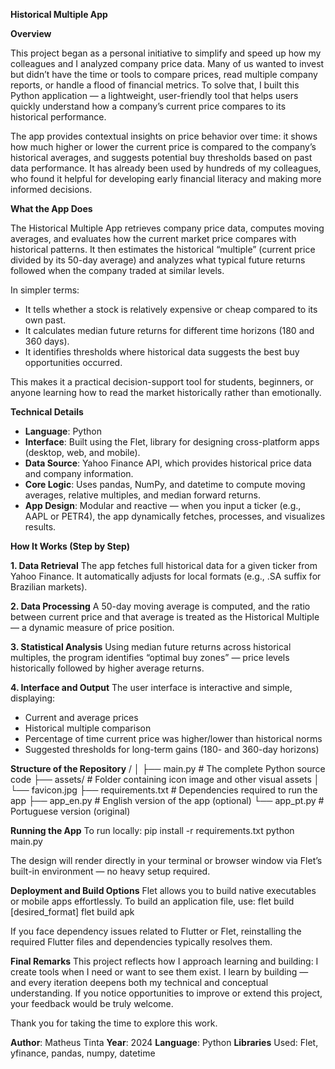 **Historical Multiple App**

**Overview**

This project began as a personal initiative to simplify and speed up how my colleagues and I analyzed company price data. Many of us wanted to invest but didn’t have the time or tools to compare prices, read multiple company reports, or handle a flood of financial metrics.
To solve that, I built this Python application — a lightweight, user-friendly tool that helps users quickly understand how a company’s current price compares to its historical performance.

The app provides contextual insights on price behavior over time: it shows how much higher or lower the current price is compared to the company’s historical averages, and suggests potential buy thresholds based on past data performance.
It has already been used by hundreds of my colleagues, who found it helpful for developing early financial literacy and making more informed decisions.

**What the App Does**

The Historical Multiple App retrieves company price data, computes moving averages, and evaluates how the current market price compares with historical patterns. It then estimates the historical “multiple” (current price divided by its 50-day average) and analyzes what typical future returns followed when the company traded at similar levels.

In simpler terms:
- It tells whether a stock is relatively expensive or cheap compared to its own past.
- It calculates median future returns for different time horizons (180 and 360 days).
- It identifies thresholds where historical data suggests the best buy opportunities occurred.

This makes it a practical decision-support tool for students, beginners, or anyone learning how to read the market historically rather than emotionally.

**Technical Details**
- **Language**: Python
- **Interface**: Built using the Flet, library for designing cross-platform apps (desktop, web, and mobile).
- **Data Source**: Yahoo Finance API, which provides historical price data and company information.
- **Core Logic**: Uses pandas, NumPy, and datetime to compute moving averages, relative multiples, and median forward returns.
- **App Design**: Modular and reactive — when you input a ticker (e.g., AAPL or PETR4), the app dynamically fetches, processes, and visualizes results.

**How It Works (Step by Step)**

**1. Data Retrieval**
The app fetches full historical data for a given ticker from Yahoo Finance. It automatically adjusts for local formats (e.g., .SA suffix for Brazilian markets).

**2. Data Processing**
A 50-day moving average is computed, and the ratio between current price and that average is treated as the Historical Multiple — a dynamic measure of price position.

**3. Statistical Analysis**
Using median future returns across historical multiples, the program identifies “optimal buy zones” — price levels historically followed by higher average returns.

**4. Interface and Output**
The user interface is interactive and simple, displaying:
- Current and average prices
- Historical multiple comparison
- Percentage of time current price was higher/lower than historical norms
- Suggested thresholds for long-term gains (180- and 360-day horizons)

**Structure of the Repository**
/
│
├── main.py                 # The complete Python source code
├── assets/                 # Folder containing icon image and other visual assets
│   └── favicon.jpg
├── requirements.txt        # Dependencies required to run the app
├── app_en.py               # English version of the app (optional)
└── app_pt.py               # Portuguese version (original)

**Running the App**
To run locally:
   pip install -r requirements.txt
   python main.py

The design will render directly in your terminal or browser window via Flet’s built-in environment — no heavy setup required.

**Deployment and Build Options**
Flet allows you to build native executables or mobile apps effortlessly.
To build an application file, use:
   flet build [desired_format]
   flet build apk

If you face dependency issues related to Flutter or Flet, reinstalling the required Flutter files and dependencies typically resolves them.

**Final Remarks**
This project reflects how I approach learning and building: I create tools when I need or want to see them exist.
I learn by building — and every iteration deepens both my technical and conceptual understanding.
If you notice opportunities to improve or extend this project, your feedback would be truly welcome.

Thank you for taking the time to explore this work.



**Author**: Matheus Tinta
**Year**: 2024
**Language**: Python
**Libraries** Used: Flet, yfinance, pandas, numpy, datetime
